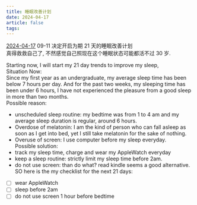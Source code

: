 ```yaml
---
title: 睡眠改善计划
date: 2024-04-17
article: false
tags: 
---
```


[2024-04-17](2024-04-17) 09-11 决定开启为期 21 天的睡眠改善计划  
真得救救自己了, 不然感觉自己照现在这个睡眠状态可能都活不过 30 岁.

Starting now, I will start my 21 day trends to improve my sleep,  
Situation Now:  
Since my first year as an undergraduate, my average sleep time has been below 7 hours per day. And for the past two weeks, my sleeping time has been under 6 hours, I have not experienced the pleasure from a good sleep in more than two months.  
Possible reason:
- unscheduled sleep routine: my bedtime was from 1 to 4 am and my average sleep duration is regular, around 6 hours.
- Overdose of melatonin: I am the kind of person who can fall asleep as soon as I get into bed, yet I still take melatonin for the sake of nothing.
- Overuse of screen: I use computer before my sleep everyday.  
Possible solution:
- track my sleep time, charge and wear my AppleWatch everyday
- keep a sleep routine: strictly limit my sleep time before 2am.
- do not use screen: than do what? read kindle seems a good alternative.  
SO here is the my checklist for the next 21 days:
- [ ] wear AppleWatch
- [ ] sleep before 2am
- [ ] do not use screen 1 hour before bedtime
